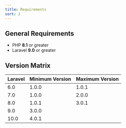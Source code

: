 ```yaml
---
title: Requirements
sort: 2
---
```


## General Requirements

-   PHP **8.1** or greater
-   Laravel **9.0** or greater

## Version Matrix

| Laravel | Minimum Version | Maximum Version |
| ------- | --------------- | --------------- |
| 6.0     | 1.0.0           | 1.0.1           |
| 7.0     | 1.0.0           | 2.0.0           |
| 8.0     | 1.0.1           | 3.0.1           |
| 9.0     | 3.0.0           |                 |
| 10.0    | 4.0.1           |                 |
